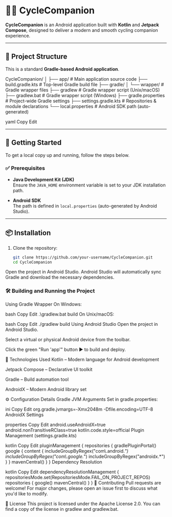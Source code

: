 # 🚴‍♂️ CycleCompanion

**CycleCompanion** is an Android application built with **Kotlin** and **Jetpack Compose**, designed to deliver a modern and smooth cycling companion experience.

---

## 📁 Project Structure

This is a standard **Gradle-based Android application**.

CycleCompanion/
│
├── app/ # Main application source code
├── build.gradle.kts # Top-level Gradle build file
├── gradle/
│ └── wrapper/ # Gradle wrapper files
├── gradlew # Gradle wrapper script (Unix/macOS)
├── gradlew.bat # Gradle wrapper script (Windows)
├── gradle.properties # Project-wide Gradle settings
├── settings.gradle.kts # Repositories & module declarations
└── local.properties # Android SDK path (auto-generated)

yaml
Copy
Edit

---

## 🚀 Getting Started

To get a local copy up and running, follow the steps below.

### ✅ Prerequisites

- **Java Development Kit (JDK)**  
  Ensure the `JAVA_HOME` environment variable is set to your JDK installation path.

- **Android SDK**  
  The path is defined in `local.properties` (auto-generated by Android Studio).

---

## 📦 Installation

1. Clone the repository:

   ```bash
   git clone https://github.com/your-username/CycleCompanion.git
   cd CycleCompanion
Open the project in Android Studio.
Android Studio will automatically sync Gradle and download the necessary dependencies.

### 🛠️ Building and Running the Project
Using Gradle Wrapper
On Windows:

bash
Copy
Edit
.\gradlew.bat build
On Unix/macOS:

bash
Copy
Edit
./gradlew build
Using Android Studio
Open the project in Android Studio.

Select a virtual or physical Android device from the toolbar.

Click the green "Run 'app'" button ▶️ to build and deploy.

🧰 Technologies Used
Kotlin – Modern language for Android development

Jetpack Compose – Declarative UI toolkit

Gradle – Build automation tool

AndroidX – Modern Android library set

⚙️ Configuration Details
Gradle JVM Arguments
Set in gradle.properties:

ini
Copy
Edit
org.gradle.jvmargs=-Xmx2048m -Dfile.encoding=UTF-8
AndroidX Settings

properties
Copy
Edit
android.useAndroidX=true
android.nonTransitiveRClass=true
kotlin.code.style=official
Plugin Management (settings.gradle.kts)

kotlin
Copy
Edit
pluginManagement {
    repositories {
        gradlePluginPortal()
        google {
            content {
                includeGroupByRegex("com\\.android.*")
                includeGroupByRegex("com\\.google.*")
                includeGroupByRegex("androidx.*")
            }
        }
        mavenCentral()
    }
}
Dependency Resolution

kotlin
Copy
Edit
dependencyResolutionManagement {
    repositoriesMode.set(RepositoriesMode.FAIL_ON_PROJECT_REPOS)
    repositories {
        google()
        mavenCentral()
    }
}
🤝 Contributing
Pull requests are welcome!
For major changes, please open an issue first to discuss what you'd like to modify.

📄 License
This project is licensed under the Apache License 2.0.
You can find a copy of the license in gradlew and gradlew.bat.

